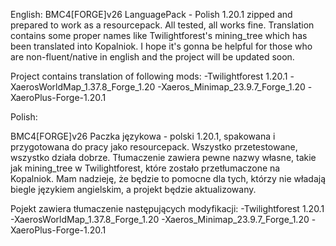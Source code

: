 English:
BMC4[FORGE]v26 LanguagePack - Polish 1.20.1 zipped and prepared to work as a resourcepack. 
All tested, all works fine. 
Translation contains some proper names like Twilightforest's mining_tree which has been translated into Kopalniok.
I hope it's gonna be helpful for those who are non-fluent/native in english and the project will be updated soon.

 Project contains translation of following mods:
-Twilightforest 1.20.1
-XaerosWorldMap_1.37.8_Forge_1.20
-Xaeros_Minimap_23.9.7_Forge_1.20
-XaeroPlus-Forge-1.20.1


Polish:

BMC4[FORGE]v26 Paczka językowa - polski 1.20.1, spakowana i przygotowana do pracy jako resourcepack. 
Wszystko przetestowane, wszystko działa dobrze. 
Tłumaczenie zawiera pewne nazwy własne, takie jak mining_tree w Twilightforest, które zostało przetłumaczone na Kopalniok.
Mam nadzieję, że będzie to pomocne dla tych, którzy nie władają biegle językiem angielskim, a projekt będzie aktualizowany.

Pojekt zawiera tłumaczenie następujących modyfikacji:
-Twilightforest 1.20.1
-XaerosWorldMap_1.37.8_Forge_1.20
-Xaeros_Minimap_23.9.7_Forge_1.20
-XaeroPlus-Forge-1.20.1


